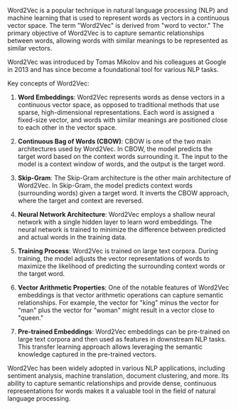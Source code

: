 Word2Vec is a popular technique in natural language processing (NLP) and machine learning that is used to represent words as vectors in a continuous vector space. The term "Word2Vec" is derived from "word to vector." The primary objective of Word2Vec is to capture semantic relationships between words, allowing words with similar meanings to be represented as similar vectors.

Word2Vec was introduced by Tomas Mikolov and his colleagues at Google in 2013 and has since become a foundational tool for various NLP tasks.

Key concepts of Word2Vec:

1. **Word Embeddings**: Word2Vec represents words as dense vectors in a continuous vector space, as opposed to traditional methods that use sparse, high-dimensional representations. Each word is assigned a fixed-size vector, and words with similar meanings are positioned close to each other in the vector space.

2. **Continuous Bag of Words (CBOW)**: CBOW is one of the two main architectures used by Word2Vec. In CBOW, the model predicts the target word based on the context words surrounding it. The input to the model is a context window of words, and the output is the target word.

3. **Skip-Gram**: The Skip-Gram architecture is the other main architecture of Word2Vec. In Skip-Gram, the model predicts context words (surrounding words) given a target word. It inverts the CBOW approach, where the target and context are reversed.

4. **Neural Network Architecture**: Word2Vec employs a shallow neural network with a single hidden layer to learn word embeddings. The neural network is trained to minimize the difference between predicted and actual words in the training data.

5. **Training Process**: Word2Vec is trained on large text corpora. During training, the model adjusts the vector representations of words to maximize the likelihood of predicting the surrounding context words or the target word.

6. **Vector Arithmetic Properties**: One of the notable features of Word2Vec embeddings is that vector arithmetic operations can capture semantic relationships. For example, the vector for "king" minus the vector for "man" plus the vector for "woman" might result in a vector close to "queen."

7. **Pre-trained Embeddings**: Word2Vec embeddings can be pre-trained on large text corpora and then used as features in downstream NLP tasks. This transfer learning approach allows leveraging the semantic knowledge captured in the pre-trained vectors.

Word2Vec has been widely adopted in various NLP applications, including sentiment analysis, machine translation, document clustering, and more. Its ability to capture semantic relationships and provide dense, continuous representations for words makes it a valuable tool in the field of natural language processing.